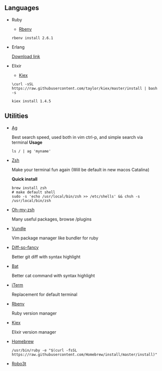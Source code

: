 ## Languages
  * Ruby

    - [Rbenv](https://github.com/rbenv/rbenv)

    `rbenv install 2.6.1`
  * Erlang

    [Download link](https://www.erlang-solutions.com/resources/download.html)
   
  * Elixir

    - [Kiex](https://github.com/taylor/kiex)

    `\curl -sSL https://raw.githubusercontent.com/taylor/kiex/master/install | bash -s`

    `kiex install 1.4.5`

## Utilities
  * [Ag](https://github.com/ggreer/the_silver_searcher)

    Best search speed, used both in vim ctrl-p, and simple search via terminal
    **Usage**
    ```
    ls / | ag 'myname'
    ```

  * [Zsh](https://www.zsh.org)

    Make your terminal fun again (Will be default in new macos Catalina)

    **Quick install**
    ```
    brew install zsh
    # make default shell
    sudo -s 'echo /usr/local/bin/zsh >> /etc/shells' && chsh -s /usr/local/bin/zsh    
    ```

  * [Oh-my-zsh](https://github.com/robbyrussell/oh-my-zsh)

    Many useful packages, browse /plugins

  * [Vundle](https://github.com/VundleVim/Vundle.vim)

    Vim package manager like bundler for ruby

  * [Diff-so-fancy](https://github.com/so-fancy/diff-so-fancy)

    Better git diff with syntax highlight

  * [Bat](https://github.com/sharkdp/bat)

    Better cat command with syntax highlight

  * [iTerm](https://iterm2.com/)

    Replacement for default terminal

  * [Rbenv](https://github.com/rbenv/rbenv)

    Ruby version manager

  * [Kiex](https://github.com/taylor/kiex)

    Elixir version manager

  * [Homebrew](https://github.com/Homebrew/install)

    `/usr/bin/ruby -e "$(curl -fsSL https://raw.githubusercontent.com/Homebrew/install/master/install)"`

  * [Robo3t](https://robomongo.org/)

